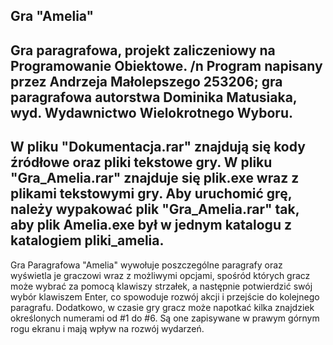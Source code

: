 Gra "Amelia"
------------
Gra paragrafowa, projekt zaliczeniowy na Programowanie Obiektowe. /n
Program napisany przez Andrzeja Małolepszego 253206;
gra paragrafowa autorstwa Dominika Matusiaka,
wyd. Wydawnictwo Wielokrotnego Wyboru.
----------------------------------------------
W pliku "Dokumentacja.rar" znajdują się kody źródłowe oraz pliki tekstowe gry.
W pliku "Gra_Amelia.rar" znajduje się plik.exe wraz z plikami tekstowymi gry.
Aby uruchomić grę, należy wypakować plik "Gra_Amelia.rar" tak, aby plik Amelia.exe był w jednym katalogu z katalogiem pliki_amelia.
-----------------------------------------------
Gra Paragrafowa "Amelia" wywołuje poszczególne paragrafy oraz wyświetla je graczowi wraz z możliwymi opcjami, spośród których gracz może wybrać za pomocą klawiszy strzałek, a następnie potwierdzić swój wybór klawiszem Enter, co spowoduje rozwój akcji i przejście do kolejnego paragrafu.
Dodatkowo, w czasie gry gracz może napotkać kilka znajdziek określonych numerami od #1 do #6. Są one zapisywane w prawym górnym rogu ekranu i mają wpływ na rozwój wydarzeń.
